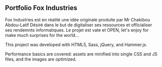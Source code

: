 ## Portfolio Fox Industries
Fox Industries est en réalité une idée originale produite par Mr Chakibou Abdou-Latif Désiré dans le but de digitaliser ses ressources et officialiser ses rendemnts informatiques.
Le projet est vate et OPEN, let's enjoy for make much surprises for the world...


This project was developed with HTML5, Sass, jQuery, and Hammer.js.

Performance basics are covered: assets are minified into single CSS and JS files, and the images are optimized.


